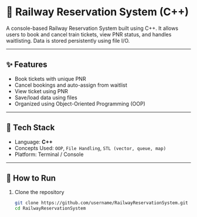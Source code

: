 # 🚆 Railway Reservation System (C++)

A console-based Railway Reservation System built using C++. It allows users to book and cancel train tickets, view PNR status, and handles waitlisting. Data is stored persistently using file I/O.

---

## ✨ Features

- Book tickets with unique PNR
- Cancel bookings and auto-assign from waitlist
- View ticket using PNR
- Save/load data using files
- Organized using Object-Oriented Programming (OOP)

---

## 🧰 Tech Stack

- Language: **C++**
- Concepts Used: `OOP`, `File Handling`, `STL (vector, queue, map)`
- Platform: Terminal / Console

---

## 🏁 How to Run

1. Clone the repository  
   ```bash
   git clone https://github.com/username/RailwayReservationSystem.git
   cd RailwayReservationSystem
